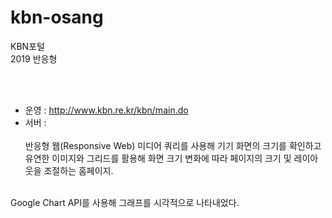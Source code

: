 # kbn-osang
KBN포털
<br />
2019
반응형

<br /><br />
- 운영 : http://www.kbn.re.kr/kbn/main.do<br />
- 서버 : 
<br /><br />
반응형 웹(Responsive Web)
미디어 쿼리를 사용해 기기 화면의 크기를 확인하고 유연한 이미지와 그리드를 활용해 화면 크기 변화에 따라 페이지의 크기 및 레이아웃을 조절하는 홈페이지.
<br />
Google Chart API를 사용해 그래프를 시각적으로 나타내었다.
